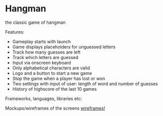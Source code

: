 Hangman
=======

the classic game of hangman

Features:
- Gameplay starts with launch
- Game displays placeholders for unguessed letters
- Track how many guesses are left
- Track which letters are guessed
- Input via onscreen keyboard
- Only alphabetical characters are valid
- Logo and a button to start a new game
- Stop the game when a player has lost or won
- Two settings with input of user: length of word and number of guesses
- History of highscore of the last 10 games

Frameworks, languages, libraries etc:


Mockups/wireframes of the screens
[wireframes!](Hangman/doc)
